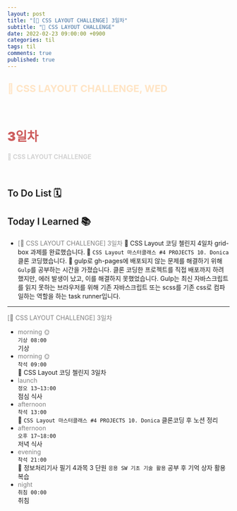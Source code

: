 ```yaml
---
layout: post
title: "[👑 CSS LAYOUT CHALLENGE] 3일차"
subtitle: "👑 CSS LAYOUT CHALLENGE"
date: 2022-02-23 09:00:00 +0900
categories: til
tags: til
comments: true
published: true
---
```


## <span style="color:Bisque;font-size: 22px">👑 CSS LAYOUT CHALLENGE, WED</span>

<br />

# **<span style="font-weight:900;color:indianred">3일차</span>**

**<span style="color:lightgray">👑 CSS LAYOUT CHALLENGE</span>**

<br />

## <span style="font-weight:600">To Do List</span> 🗓

## <span style="font-weight:600">Today I Learned</span> 📚

- <span style="color:gray">[👑 CSS LAYOUT CHALLENGE] 3일차</span>
  👑 CSS Layout 코딩 첼린지 4일차 grid-box 과제를 완료했습니다.
  💬 `CSS Layout 마스터클래스 #4 PROJECTS 10. Donica` 클론 코딩했습니다. 
  💬 gulp로 gh-pages에 배포되지 않는 문제를 해결하기 위해 `Gulp`를 공부하는 시간을 가졌습니다. 클론 코딩한 프로젝트를 직접 배포까지 하려 했지만, 에러 발생이 났고, 이를 해결하지 못했었습니다. Gulp는 최신 자바스크립트를 읽지 못하는 브라우저를 위해 기존 자바스크립트 또는 scss를 기존 css로 컴파일하는 역할을 하는 task runner입니다.

---

<span style="color:gray">[👑 CSS LAYOUT CHALLENGE] 3일차</span>

- <span style="color:gray">morning 🌞</span> <br>
  `기상 08:00` <br>
  기상
- <span style="color:gray">morning 🌞</span> <br>
  `착석 09:00` <br>
    👑 CSS Layout 코딩 첼린지 3일차
- <span style="color:gray">launch</span> <br>
  `정오 13~13:00`<br>
  점심 식사
- <span style="color:gray">afternoon</span> <br>
  `착석 13:00`<br>
  💬 `CSS Layout 마스터클래스 #4 PROJECTS 10. Donica` 클론코딩 후 노션 정리
- <span style="color:gray">afternoon</span> <br>
  `오후 17~18:00`<br>
  저녁 식사
- <span style="color:gray">evening</span> <br>
  `착석 21:00`<br>
  📖 정보처리기사 필기 4과목 3 단원 `응용 SW 기초 기술 활용` 공부 후 기억 상자 활용 복습
- <span style="color:gray">night</span> <br>
  `취침 00:00`<br>
  취침